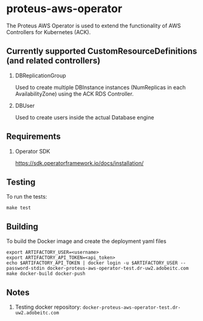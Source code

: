 proteus-aws-operator
====================

The Proteus AWS Operator is used to extend the functionality of AWS Controllers for Kubernetes (ACK).

Currently supported CustomResourceDefinitions (and related controllers)
-----------------------------------------------------------------------

1. DBReplicationGroup

    Used to create multiple DBInstance instances (NumReplicas in each AvailabilityZone) using the ACK RDS Controller.

1. DBUser

    Used to create users inside the actual Database engine

Requirements
------------

1. Operator SDK

	https://sdk.operatorframework.io/docs/installation/


Testing
-------

To run the tests:

	make test


Building
--------
To build the Docker image and create the deployment yaml files

	export ARTIFACTORY_USER=<username>
	export ARTIFACTORY_API_TOKEN=<api_token>
	echo $ARTIFACTORY_API_TOKEN | docker login -u $ARTIFACTORY_USER --password-stdin docker-proteus-aws-operator-test.dr-uw2.adobeitc.com
	make docker-build docker-push

Notes
-----

1. Testing docker repository: `docker-proteus-aws-operator-test.dr-uw2.adobeitc.com`
